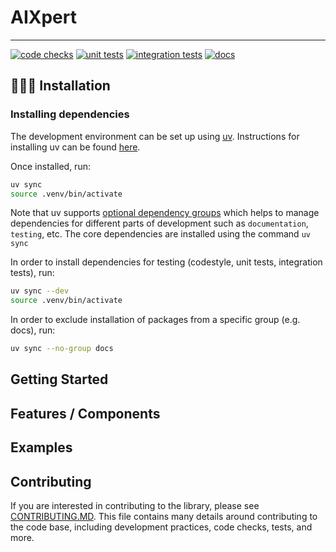 # AIXpert

----------------------------------------------------------------------------------------

[![code checks](https://github.com/VectorInstitute/AIXpert/actions/workflows/code_checks.yml/badge.svg)](https://github.com/VectorInstitute/AIXpert/actions/workflows/code_checks.yml)
[![unit tests](https://github.com/VectorInstitute/AIXpert/actions/workflows/unit_tests.yml/badge.svg)](https://github.com/VectorInstitute/AIXpert/actions/workflows/unit_tests.yml)
[![integration tests](https://github.com/VectorInstitute/AIXpert/actions/workflows/integration_tests.yml/badge.svg)](https://github.com/VectorInstitute/AIXpert/actions/workflows/integration_tests.yml)
[![docs](https://github.com/VectorInstitute/AIXpert/actions/workflows/docs.yml/badge.svg)](https://github.com/VectorInstitute/AIXpert/actions/workflows/docs.yml)


<!-- TODO: Uncomment this with the right credentials once codecov is set up for this repo.
[![codecov](https://codecov.io/github/VectorInstitute/AIXpert/graph/badge.svg?token=83MYFZ3UPA)](https://codecov.io/github/VectorInstitute/AIXpert)
-->
<!-- TODO: Uncomment this when the repository is made public
![GitHub License](https://img.shields.io/github/license/VectorInstitute/AIXpert)
-->

<!--
TODO: Add picture / logo
-->

<!--
TODO: Add introduction about AIXpert here
-->


## 🧑🏿‍💻 Installation

### Installing dependencies

The development environment can be set up using
[uv](https://github.com/astral-sh/uv?tab=readme-ov-file#installation).
Instructions for installing uv can be found [here](https://docs.astral.sh/uv/getting-started/installation/).


Once installed, run:

```bash
uv sync
source .venv/bin/activate
```
Note that uv supports [optional dependency groups](https://docs.astral.sh/uv/concepts/projects/dependencies/#dependency-groups)
which helps to manage dependencies for different parts of development such as
`documentation`, `testing`, etc.
The core dependencies are installed using the command `uv sync`

In order to install dependencies for testing (codestyle, unit tests, integration tests),
run:

```bash
uv sync --dev
source .venv/bin/activate
```

In order to exclude installation of packages from a specific group (e.g. docs),
run:

```bash
uv sync --no-group docs
```

## Getting Started

## Features / Components

## Examples

## Contributing
If you are interested in contributing to the library, please see
[CONTRIBUTING.MD](CONTRIBUTING.MD). This file contains many details around contributing
to the code base, including development practices, code checks, tests, and more.

<!--
TODO:

## Acknowledgements

## Citation

-->
